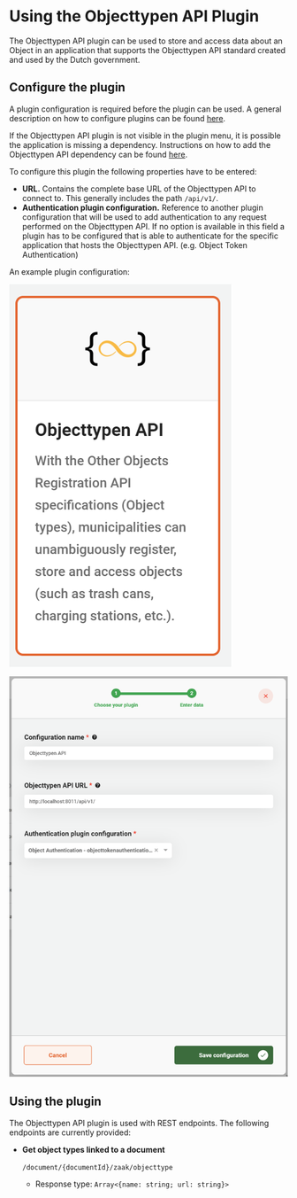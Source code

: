 # Using the Objecttypen API Plugin

The Objecttypen API plugin can be used to store and access data about an Object in an application that supports the
Objecttypen API standard created and used by the Dutch government.

## Configure the plugin

A plugin configuration is required before the plugin can be used. A general description on how to configure
plugins can be found [here](../configure-plugin.md).

If the Objecttypen API plugin is not visible in the plugin menu, it is possible the application is missing a dependency.
Instructions on how to add the Objecttypen API dependency can be found
[here](/getting-started/modules/zgw/objecttypen-api.md).

To configure this plugin the following properties have to be entered:
- **URL.** Contains the complete base URL of the Objecttypen API to connect to. This generally includes
  the path `/api/v1/`.
- **Authentication plugin configuration.** Reference to another plugin configuration that will be used to add
  authentication to any request performed on the Objecttypen API. If no option is available in this field a plugin has to
  be configured that is able to authenticate for the specific application that hosts the Objecttypen API.
  (e.g. Object Token Authentication)

An example plugin configuration:

![example plugin configuration](img/configure-plugin-1.png)

![example plugin configuration](img/configure-plugin-2.png)

## Using the plugin

The Objecttypen API plugin is used with REST endpoints. The following endpoints are currently provided:
- **Get object types linked to a document** 

  `/document/{documentId}/zaak/objecttype`
  - Response type: `Array<{name: string; url: string}>`
